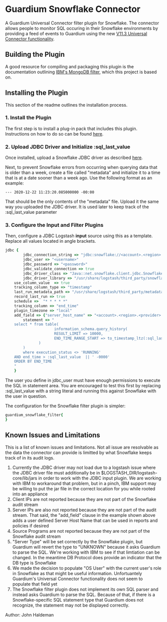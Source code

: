 # Guardium Snowflake Connector
A Guardium Universal Connector filter plugin for Snowflake. The connector allows people to
monitor SQL occuring in their Snowflake environments by providing a feed of events to
Guardium using the new [V11.3 Universal Connector functionality](https://www.ibm.com/support/knowledgecenter/SSMPHH_11.3.0/com.ibm.guardium.doc.stap/guc/g_universal_connector.html).

## Building the Plugin
A good resource for compiling and packaging this plugin is the documentation outlining 
[IBM's MongoDB filter](https://github.com/IBM/logstash-filter-mongodb-guardium), which 
this project is based on.

## Installing the Plugin
This section of the readme outlines the installation process.

### 1. Install the Plugin
The first step is to install a plug-in pack that includes this plugin. Instructions on how
to do so can be found [here](https://www.ibm.com/support/knowledgecenter/SSMPHH_11.3.0/com.ibm.guardium.doc.stap/guc/test_filter_guardium.html).

### 2. Upload JDBC Driver and Initialize :sql_last_value
Once installed, upload a Snowflake JDBC driver as described [here](https://www.ibm.com/support/knowledgecenter/SSMPHH_11.3.0/com.ibm.guardium.doc.stap/guc/test_filter_guardium.html). 

Next, to prevent Snowflake errors from occurring when querying data that is older than a 
week, create a file called "metadata" and initialize it to a time that is at a date sooner than a week ago.
Use the following format as an example:
```
--- 2020-12-22 11:23:20.085000000 -00:00
```
That should be the only contents of the "metadata" file. Upload it the same way you uploaded
the JDBC driver. It is used later to keep track of the :sql_last_value parameter

### 3. Configure the Input and Filter Plugins
Then, configure a JDBC Logstash **input** source using this as a template. Replace all 
values located in angle brackets.
```ruby
jdbc {
        jdbc_connection_string => "jdbc:snowflake://<account>.<region>.<provider>.snowflakecomputing.com/?warehouse=<warehouse_name>&db=<db_name>"
        jdbc_user => "<username>"
        jdbc_password => "<password>"
        jdbc_validate_connection => true
        jdbc_driver_class => "Java::net.snowflake.client.jdbc.SnowflakeDriver"
        jdbc_driver_library => "/usr/share/logstash/third_party/snowflake-jdbc-<driver version>.jar"
	use_column_value  => true
	tracking_column_type => "timestamp"
	last_run_metadata_path => "/usr/share/logstash/third_party/metadata"
	record_last_run => true
	schedule =>  "* * * * *" 
	tracking_column => "end_time"
	plugin_timezone => "local"
	add_field => {"server_host_name" => "<account>.<region>.<provider>.snowflakecomputing.com"}
        statement => "
	select * from table(
                      information_schema.query_history(
                      RESULT_LIMIT => 10000,
                      END_TIME_RANGE_START => to_timestamp_ltz(:sql_last_value || ' -0000')
               )
        )
        where execution_status <> 'RUNNING'
	AND end_time > :sql_last_value  || ' -0000'
	ORDER BY END_TIME
	"
    }
```
The user you define in jdbc_user must have enough permissions to execute the SQL in statement area.
You are encouraged to test this first by replacing :sql_last_value with a string literal and running
this against Snowflake with the user in question.


The configuration for the Snowflake filter plugin is simpler:
```ruby
guardium_snowflake_filter{
}
```

## Known Issues and Limitations
This is a list of known issues and limitations. Not all issue are resolvable as the data the connector
can provide is limitted by what Snowflake keeps track of in its audit logs.

1. Currently the JDBC driver may not load due to a logstash issue where the JDBC driver file must additionally be in $LOGSTASH_DIR/logstash-core/lib/jars in order to work with the JDBC input plugin. We are working with IBM to workaround that problem, but in a pinch, IBM support may be willing to put the jar file in the correct location for you while rooted into an appliance
2. Client IPs are not reported because they are not part of the Snowflake audit stream
3. Server IPs are also not reported because they are not part of the audit stream. That said, the "add_field" clause in the example shown above adds a user defined Server Host Name that can be used in reports and policies if desired
3. Source Programs are not reported because they are not part of the Snowflake audit stream
4. "Server Type" will be set correctly by the Snowflake plugin, but Guardium will revert the type to "UNKNOWN" because it asks Guardium to parse the SQL. We're working with IBM to see if that limtiation can be changed. In the meantime DB Protocol does provide an indicator that the DB type is Snowflake
5. We made the decision to populate "OS User" with the current user's role in Snowflake as that might be useful information. Unfortuantely Guardium's Universal Connector functionality does not seem to populate that field yet
6. The Snowflake filter plugin does not implement its own SQL parser and instead asks Guardium to parse the SQL. Because of that, if there is a Snowflake-specific SQL statement type that Guardium does not recognize, the statement may not be displayed correctly.



Author: John Haldeman



